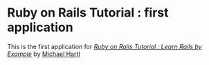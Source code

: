 
# Ruby on Rails Tutorial : first application

This is the first  application for
[*Ruby on Rails Tutorial : Learn Rails by Example*](http://railstutorial.org/)
by [Michael Hartl](http://michaelhartl.com/)


